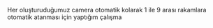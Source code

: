 Her oluşturuduğumuz camera otomatik kolarak 1 ile 9 arası rakamlara otomatik atanması için yaptığım çalışma
